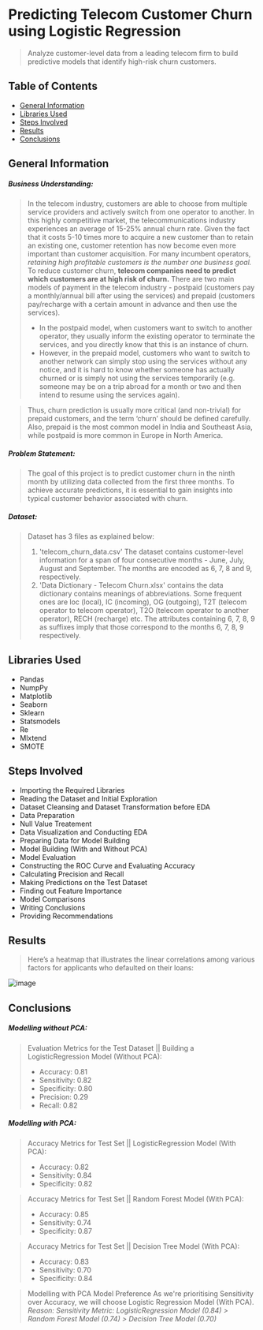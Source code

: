 # Predicting Telecom Customer Churn using Logistic Regression
> Analyze customer-level data from a leading telecom firm to build predictive models that identify high-risk churn customers.


## Table of Contents
* [General Information](#general-information)
* [Libraries Used](#libraries-used)
* [Steps Involved](#steps-involved)
* [Results](#results)
* [Conclusions](#conclusions)


## General Information

##### **Business Understanding**:
> In the telecom industry, customers are able to choose from multiple service providers and actively switch from one operator to another. In this highly competitive market, the telecommunications industry experiences an average of 15-25% annual churn rate. Given the fact that it costs 5-10 times more to acquire a new customer than to retain an existing one, customer retention has now become even more important than customer acquisition. For many incumbent operators, *retaining high profitable customers is the number one business goal.* To reduce customer churn, **telecom companies need to predict which customers are at high risk of churn.** There are two main models of payment in the telecom industry - postpaid (customers pay a monthly/annual bill after using the services) and prepaid (customers pay/recharge with a certain amount in advance and then use the services).
> - In the postpaid model, when customers want to switch to another operator, they usually inform the existing operator to terminate the services, and you directly know that this is an instance of churn.
> - However, in the prepaid model, customers who want to switch to another network can simply stop using the services without any notice, and it is hard to know whether someone has actually churned or is simply not using the services temporarily (e.g. someone may be on a trip abroad for a month or two and then intend to resume using the services again).

> Thus, churn prediction is usually more critical (and non-trivial) for prepaid customers, and the term ‘churn’ should be defined carefully.  Also, prepaid is the most common model in India and Southeast Asia, while postpaid is more common in Europe in North America.


##### **Problem Statement**: 
> The goal of this project is to predict customer churn in the ninth month by utilizing data collected from the first three months. To achieve accurate predictions, it is essential to gain insights into typical customer behavior associated with churn.

##### **Dataset**:
> Dataset has 3 files as explained below: 
> 1. 'telecom_churn_data.csv' The dataset contains customer-level information for a span of four consecutive months - June, July, August and September. The months are encoded as 6, 7, 8 and 9, respectively. 
> 2. 'Data Dictionary - Telecom Churn.xlsx' contains the data dictionary contains meanings of abbreviations. Some frequent ones are loc (local), IC (incoming), OG (outgoing), T2T (telecom operator to telecom operator), T2O (telecom operator to another operator), RECH (recharge) etc. The attributes containing 6, 7, 8, 9 as suffixes imply that those correspond to the months 6, 7, 8, 9 respectively.

## Libraries Used

- Pandas
- NumpPy
- Matplotlib
- Seaborn
- Sklearn
- Statsmodels
- Re
- Mlxtend
- SMOTE

## Steps Involved

- Importing the Required Libraries
- Reading the Dataset and Initial Exploration
- Dataset Cleansing and Dataset Transformation before EDA
- Data Preparation
- Null Value Treatement
- Data Visualization and Conducting EDA
- Preparing Data for Model Building
- Model Building (With and Without PCA)
- Model Evaluation
- Constructing the ROC Curve and Evaluating Accuracy
- Calculating Precision and Recall
- Making Predictions on the Test Dataset
- Finding out Feature Importance
- Model Comparisons
- Writing Conclusions
- Providing Recommendations

## Results

> Here’s a heatmap that illustrates the linear correlations among various factors for applicants who defaulted on their loans:

![image](https://github.com/user-attachments/assets/e5086564-28ba-42e2-8c37-17128c7bf186)


## Conclusions

##### Modelling without PCA:
> Evaluation Metrics for the Test Dataset || Building a LogisticRegression Model (Without PCA):
> - Accuracy: 0.81
> - Sensitivity: 0.82
> - Specificity: 0.80
> - Precision: 0.29
> - Recall: 0.82


##### Modelling with PCA:
> Accuracy Metrics for Test Set || LogisticRegression Model (With PCA):
> - Accuracy: 0.82
> - Sensitivity: 0.84
> - Specificity: 0.82

> Accuracy Metrics for Test Set || Random Forest Model (With PCA):
> - Accuracy: 0.85
> - Sensitivity: 0.74
> - Specificity: 0.87

> Accuracy Metrics for Test Set || Decision Tree Model (With PCA):
> - Accuracy: 0.83
> - Sensitivity: 0.70
> - Specificity: 0.84

> Modelling with PCA Model Preference
> As we're prioritising Sensitivity over Accuracy, we will choose Logistic Regression Model (With PCA).
> *Reason: Sensitivity Metric: LogisticRegression Model (0.84) > Random Forest Model (0.74) > Decision Tree Model (0.70)*
